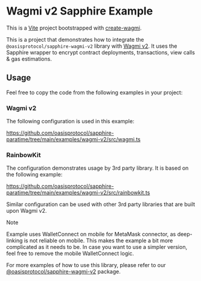 # Wagmi v2 Sapphire Example

This is a [Vite](https://vitejs.dev) project bootstrapped with [create-wagmi].

[create-wagmi]: https://github.com/wevm/wagmi/tree/main/packages/create-wagmi

This is a project that demonstrates how to integrate the
`@oasisprotocol/sapphire-wagmi-v2` library with [Wagmi v2](https://wagmi.sh/).
It uses the Sapphire wrapper to encrypt contract deployments, transactions, view
calls & gas estimations.

## Usage

Feel free to copy the code from the following examples in your project:

### Wagmi v2

The following configuration is used in this example:

https://github.com/oasisprotocol/sapphire-paratime/tree/main/examples/wagmi-v2/src/wagmi.ts

### RainbowKit

The configuration demonstrates usage by 3rd party library. It is based on the
following example:

https://github.com/oasisprotocol/sapphire-paratime/tree/main/examples/wagmi-v2/src/rainbowkit.ts

Similar configuration can be used with other 3rd party libraries that are built 
upon Wagmi v2.

> [!NOTE]
> Example uses WalletConnect on mobile for MetaMask connector, as deep-linking
> is not reliable on mobile. This makes the example a bit more complicated as it
> needs to be. In case you want to use a simpler version, feel free to remove the
> mobile WalletConnect logic.

For more examples of how to use this library, please refer to
our [@oasisprotocol/sapphire-wagmi-v2][@oasisprotocol/sapphire-wagmi-v2] package.

[@oasisprotocol/sapphire-wagmi-v2]: https://github.com/oasisprotocol/sapphire-paratime/tree/main/integrations/wagmi-v2

